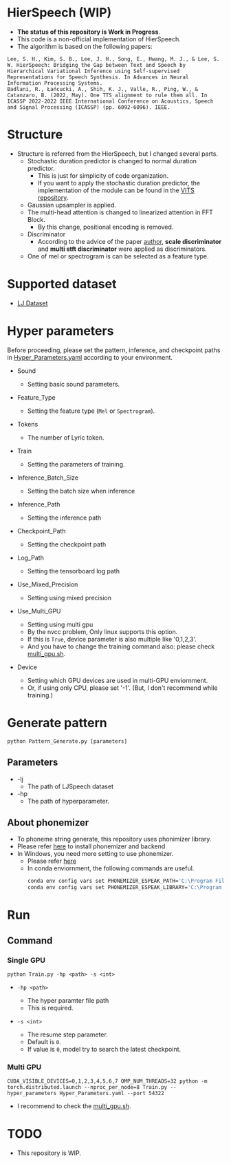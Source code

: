 # HierSpeech (WIP)

* __The status of this repository is Work in Progress__.
* This code is a non-official implementation of HierSpeech.
* The algorithm is based on the following papers:

```
Lee, S. H., Kim, S. B., Lee, J. H., Song, E., Hwang, M. J., & Lee, S. W. HierSpeech: Bridging the Gap between Text and Speech by Hierarchical Variational Inference using Self-supervised Representations for Speech Synthesis. In Advances in Neural Information Processing Systems.
Badlani, R., Łańcucki, A., Shih, K. J., Valle, R., Ping, W., & Catanzaro, B. (2022, May). One TTS alignment to rule them all. In ICASSP 2022-2022 IEEE International Conference on Acoustics, Speech and Signal Processing (ICASSP) (pp. 6092-6096). IEEE.
```

# Structure
* Structure is referred from the HierSpeech, but I changed several parts.    
    * Stochastic duration predictor is changed to normal duration predictor.
        * This is just for simplicity of code organization.
        * If you want to apply the stochastic duration predictor, the implementation of the module can be found in the [VITS repository](https://github.com/jaywalnut310/vits/blob/2e561ba58618d021b5b8323d3765880f7e0ecfdb/models.py#L17-L95).
    * Gaussian upsampler is applied.
    * The multi-head attention is changed to linearized attention in FFT Block.
        * By this change, positional encoding is removed.
    * Discriminator
        * According to the advice of the paper [author](https://github.com/sh-lee-prml), **scale discriminator** and **multi stft discriminator** were applied as discriminators.
    * One of mel or spectrogram is can be selected as a feature type.

# Supported dataset
* [LJ Dataset](https://keithito.com/LJ-Speech-Dataset/)

# Hyper parameters
Before proceeding, please set the pattern, inference, and checkpoint paths in [Hyper_Parameters.yaml](Hyper_Parameters.yaml) according to your environment.

* Sound
    * Setting basic sound parameters.

* Feature_Type
    * Setting the feature type (`Mel` or `Spectrogram`).

* Tokens
    * The number of Lyric token.

* Train
    * Setting the parameters of training.

* Inference_Batch_Size
    * Setting the batch size when inference

* Inference_Path
    * Setting the inference path

* Checkpoint_Path
    * Setting the checkpoint path

* Log_Path
    * Setting the tensorboard log path

* Use_Mixed_Precision
    * Setting using mixed precision

* Use_Multi_GPU
    * Setting using multi gpu
    * By the nvcc problem, Only linux supports this option.
    * If this is `True`, device parameter is also multiple like '0,1,2,3'.
    * And you have to change the training command also: please check  [multi_gpu.sh](./multi_gpu.sh).

* Device
    * Setting which GPU devices are used in multi-GPU enviornment.
    * Or, if using only CPU, please set '-1'. (But, I don't recommend while training.)

# Generate pattern

```
python Pattern_Generate.py [parameters]
```
## Parameters
* -lj
    * The path of LJSpeech dataset
* -hp
    * The path of hyperparameter.

## About phonemizer
* To phoneme string generate, this repository uses phonimizer library.
* Please refer [here](https://bootphon.github.io/phonemizer/install.html) to install phonemizer and backend
* In Windows, you need more setting to use phonemizer.
    * Please refer [here](https://github.com/bootphon/phonemizer/issues/44)
    * In conda enviornment, the following commands are useful.
        ```bash
        conda env config vars set PHONEMIZER_ESPEAK_PATH='C:\Program Files\eSpeak NG'
        conda env config vars set PHONEMIZER_ESPEAK_LIBRARY='C:\Program Files\eSpeak NG\libespeak-ng.dll'
        ```
# Run

## Command

### Single GPU
```
python Train.py -hp <path> -s <int>
```

* `-hp <path>`
    * The hyper paramter file path
    * This is required.

* `-s <int>`
    * The resume step parameter.
    * Default is `0`.
    * If value is `0`, model try to search the latest checkpoint.

### Multi GPU
```
CUDA_VISIBLE_DEVICES=0,1,2,3,4,5,6,7 OMP_NUM_THREADS=32 python -m torch.distributed.launch --nproc_per_node=8 Train.py --hyper_parameters Hyper_Parameters.yaml --port 54322
```

* I recommend to check the [multi_gpu.sh](./multi_gpu.sh).

# TODO
* This repository is WIP.